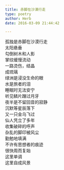 ```yaml
---  
title: 赤脚在沙漠行走  
type: poetry  
author: Herb  
date: 2016-03-09 21:44:42  

---  
```

孤独是赤脚在沙漠行走  
太阳悬垂  
勾倒树木和人影  
掌纹缓慢流动  
一路烫伤，结晶  
成琉璃    
绿洲是浸没生命的眼  
水是旅者的泪  
睡眠时无法安宁  
听见鳞片蹭过月牙    
夜半是不留回音的寂静  
沉默等星辰落下  
又一只金乌飞过  
仙人凭立了多年  
收集破碎的呼声    
杂乱的脚印被风尘  
勤勉地填满  
不许有思想者的痕迹  
很快周而复始  
这里单调  
这里自成风景